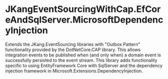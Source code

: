 # JKangEventSourcingWithCap.EfCoreAndSqlServer.MicrosoftDependencyInjection
 Extends the JKang.EventSourcing libraries with "Outbox Pattern" functionality provided by the DotNetCore.CAP library. This allows integration events to be published when (and only when) a domain event is successfully persisted to the event stream. This library adds functionality specific to using EntityFramework Core with SqlServer and the dependency injection framework in Microsoft.Extensions.DependencyInjection.
